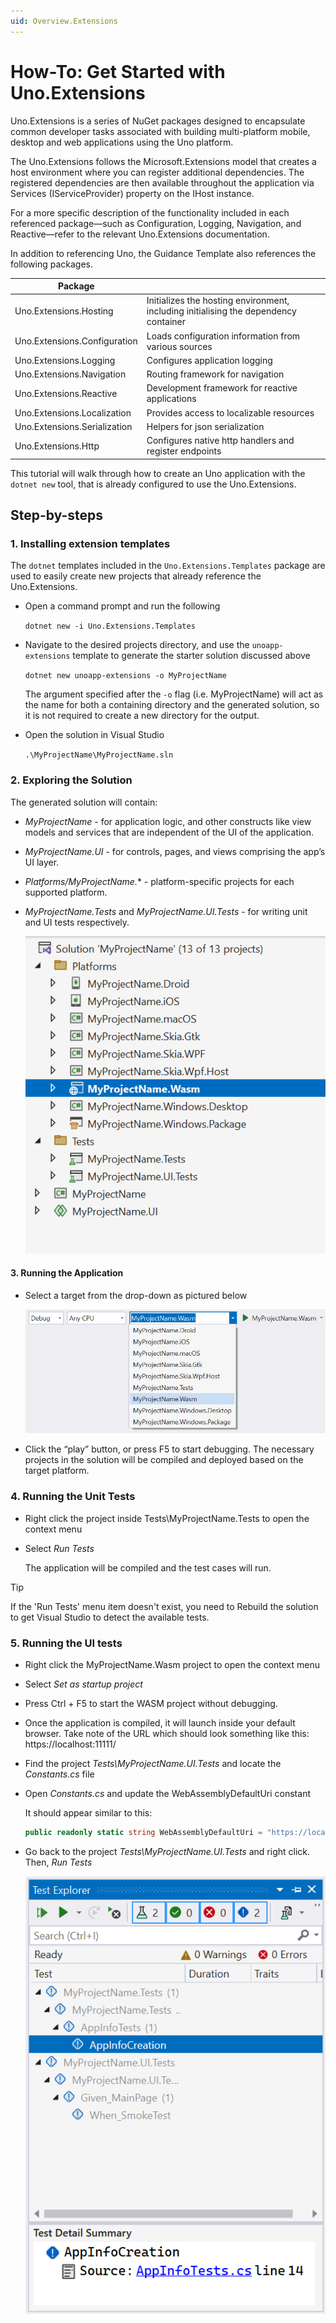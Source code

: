 ```yaml
---
uid: Overview.Extensions
---
```

# How-To: Get Started with Uno.Extensions

Uno.Extensions is a series of NuGet packages designed to encapsulate common developer tasks associated with building multi-platform mobile, desktop and web applications using the Uno platform.

The Uno.Extensions follows the Microsoft.Extensions model that creates a host environment where you can register additional dependencies. The registered dependencies are then available throughout the application via Services (IServiceProvider) property on the IHost instance.

For a more specific description of the functionality included in each referenced package—such as
Configuration, Logging, Navigation, and
Reactive—refer to the relevant Uno.Extensions documentation.

In addition to referencing Uno, the Guidance Template also references the following packages.

| Package                      |                                                                                      |
|------------------------------|--------------------------------------------------------------------------------------|
| Uno.Extensions.Hosting       | Initializes the hosting environment, including initialising the dependency container |
| Uno.Extensions.Configuration | Loads configuration information from various sources                                 |
| Uno.Extensions.Logging       | Configures application logging                                                       |
| Uno.Extensions.Navigation    | Routing framework for navigation                                                     |
| Uno.Extensions.Reactive      | Development framework for reactive applications                                      |
| Uno.Extensions.Localization  | Provides access to localizable resources                                             |
| Uno.Extensions.Serialization | Helpers for json serialization                                                       |
| Uno.Extensions.Http          | Configures native http handlers and register endpoints                               |


This tutorial will walk through how to create an Uno application with the `dotnet new` tool, that is already configured to use the Uno.Extensions.

## Step-by-steps

### 1. Installing extension templates

The `dotnet` templates included in the `Uno.Extensions.Templates` package are used to easily create new projects that already reference the Uno.Extensions.

* Open a command prompt and run the following

    `dotnet new -i Uno.Extensions.Templates`

* Navigate to the desired projects directory, and use the `unoapp-extensions` template to generate the starter solution discussed above

    `dotnet new unoapp-extensions -o MyProjectName`

    The argument specified after the `-o` flag (i.e. MyProjectName) will act as the name for both a containing directory and the generated solution, so it is not required to create a new directory for the output.

* Open the solution in Visual Studio

    `.\MyProjectName\MyProjectName.sln`

### 2. Exploring the Solution

The generated solution will contain:

* *MyProjectName* - for application logic, and other constructs like view models and services that are independent of the UI of the application.
* *MyProjectName.UI* - for controls, pages, and views comprising the app’s UI layer.
* *Platforms/MyProjectName.** - platform-specific projects for each supported platform.
* *MyProjectName.Tests* and *MyProjectName.UI.Tests* - for writing unit and UI tests respectively.

    ![The structure of the generated solution](./images/ProjectStructure-min.png)

#### 3. Running the Application

* Select a target from the drop-down as pictured below

    ![A screenshot of the generated targets](./images/GeneratedTargets-min.png)

* Click the “play” button, or press F5 to start debugging. The necessary projects in the solution will be compiled and deployed based on the target platform.

### 4. Running the Unit Tests

* Right click the project inside Tests\\MyProjectName.Tests to open the context menu

* Select *Run Tests*

    The application will be compiled and the test cases will run.

> [!TIP]
> If the 'Run Tests' menu item doesn't exist, you need to Rebuild the solution to get Visual Studio to detect the available tests.

### 5. Running the UI tests

* Right click the MyProjectName.Wasm project to open the context menu

* Select *Set as startup project*

* Press Ctrl + F5 to start the WASM project without debugging.

* Once the application is compiled, it will launch inside your default browser. Take note of the URL which should look something like this: https://localhost:11111/

* Find the project *Tests\\MyProjectName.UI.Tests* and locate the *Constants.cs* file

* Open *Constants.cs* and update the WebAssemblyDefaultUri constant

    It should appear similar to this:

    ```cs
    public readonly static string WebAssemblyDefaultUri = "https://localhost:11111/";
    ```

* Go back to the project *Tests\\MyProjectName.UI.Tests* and right click. Then, *Run Tests*

    ![Test Explorer in VS](./images/TestExplorer-min.png)
